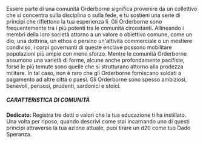 Essere parte di una comunità Orderborne significa provenire da un collettivo che si concentra sulla disciplina o sulla fede, e tu sostieni una serie di principi che riflettono la tua esperienza lì. Gli Orderborne sono frequentemente tra i più potenti tra le comunità circostanti. Allineando i membri della loro società attorno a un valore o obiettivo comune, come un dio, una dottrina, un ethos o persino un'attività commerciale o un mestiere condiviso, i corpi governanti di queste enclave possono mobilitare popolazioni più ampie con meno sforzo. Mentre le comunità Orderborne assumono una varietà di forme, alcune anche profondamente pacifiste, forse le più temute sono quelle che si strutturano attorno alla prodezza militare. In tal caso, non è raro che gli Orderborne forniscano soldati a pagamento ad altre città o paesi. Gli Orderborne sono spesso ambiziosi, benevoli, pensosi, prudenti, sardonici e stoici.

##### CARATTERISTICA DI COMUNITÀ
**Dedicato:** Registra tre detti o valori che la tua educazione ti ha instillato. Una volta per riposo, quando descrivi come stai incarnando uno di questi principi attraverso la tua azione attuale, puoi tirare un d20 come tuo Dado Speranza.